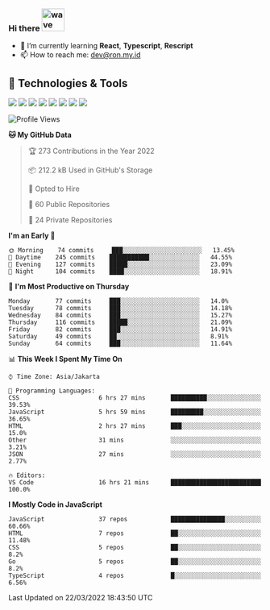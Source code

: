 ### Hi there <img src="https://i.ibb.co/q0Hx1KK/wave.gif" alt="wave" width="45px">

- 🌱 I’m currently learning **React**, **Typescript**, **Rescript**
- 📫 How to reach me: dev@ron.my.id

## 🔧 Technologies & Tools

![](https://img.shields.io/badge/OS-Linux-informational?style=flat&logo=linux&logoColor=white&color=2bbc8a)
![](https://img.shields.io/badge/OS-Windows-informational?style=flat&logo=windows&logoColor=white&color=2bbc8a)
![](https://img.shields.io/badge/Code-JavaScript-informational?style=flat&logo=javascript&logoColor=white&color=2bbc8a)
![](https://img.shields.io/badge/Code-Golang-informational?style=flat&logo=go&logoColor=white&color=2bbc8a)
![](https://img.shields.io/badge/Code-React-informational?style=flat&logo=react&logoColor=white&color=2bbc8a)
![](https://img.shields.io/badge/Code-Next-informational?style=flat&logo=next.js&logoColor=white&color=2bbc8a)
![](https://img.shields.io/badge/Shell-Bash-informational?style=flat&logo=gnu-bash&logoColor=white&color=2bbc8a)
![](https://img.shields.io/badge/Tools-Docker-informational?style=flat&logo=docker&logoColor=white&color=2bbc8a)

<!--START_SECTION:waka-->
![Profile Views](http://img.shields.io/badge/Profile%20Views-5-blue)

**🐱 My GitHub Data** 

> 🏆 273 Contributions in the Year 2022
 > 
> 📦 212.2 kB Used in GitHub's Storage 
 > 
> 💼 Opted to Hire
 > 
> 📜 60 Public Repositories 
 > 
> 🔑 24 Private Repositories  
 > 
**I'm an Early 🐤** 

```text
🌞 Morning    74 commits     ███░░░░░░░░░░░░░░░░░░░░░░   13.45% 
🌆 Daytime    245 commits    ███████████░░░░░░░░░░░░░░   44.55% 
🌃 Evening    127 commits    █████░░░░░░░░░░░░░░░░░░░░   23.09% 
🌙 Night      104 commits    ████░░░░░░░░░░░░░░░░░░░░░   18.91%

```
📅 **I'm Most Productive on Thursday** 

```text
Monday       77 commits     ███░░░░░░░░░░░░░░░░░░░░░░   14.0% 
Tuesday      78 commits     ███░░░░░░░░░░░░░░░░░░░░░░   14.18% 
Wednesday    84 commits     ███░░░░░░░░░░░░░░░░░░░░░░   15.27% 
Thursday     116 commits    █████░░░░░░░░░░░░░░░░░░░░   21.09% 
Friday       82 commits     ███░░░░░░░░░░░░░░░░░░░░░░   14.91% 
Saturday     49 commits     ██░░░░░░░░░░░░░░░░░░░░░░░   8.91% 
Sunday       64 commits     ███░░░░░░░░░░░░░░░░░░░░░░   11.64%

```


📊 **This Week I Spent My Time On** 

```text
⌚︎ Time Zone: Asia/Jakarta

💬 Programming Languages: 
CSS                      6 hrs 27 mins       ██████████░░░░░░░░░░░░░░░   39.53% 
JavaScript               5 hrs 59 mins       █████████░░░░░░░░░░░░░░░░   36.65% 
HTML                     2 hrs 27 mins       ███░░░░░░░░░░░░░░░░░░░░░░   15.0% 
Other                    31 mins             ░░░░░░░░░░░░░░░░░░░░░░░░░   3.21% 
JSON                     27 mins             ░░░░░░░░░░░░░░░░░░░░░░░░░   2.77%

🔥 Editors: 
VS Code                  16 hrs 21 mins      █████████████████████████   100.0%

```

**I Mostly Code in JavaScript** 

```text
JavaScript               37 repos            ███████████████░░░░░░░░░░   60.66% 
HTML                     7 repos             ██░░░░░░░░░░░░░░░░░░░░░░░   11.48% 
CSS                      5 repos             ██░░░░░░░░░░░░░░░░░░░░░░░   8.2% 
Go                       5 repos             ██░░░░░░░░░░░░░░░░░░░░░░░   8.2% 
TypeScript               4 repos             █░░░░░░░░░░░░░░░░░░░░░░░░   6.56%

```



 Last Updated on 22/03/2022 18:43:50 UTC
<!--END_SECTION:waka-->
